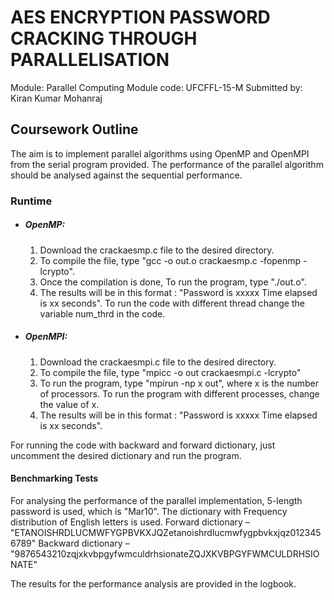 # AES ENCRYPTION PASSWORD CRACKING THROUGH PARALLELISATION

Module: Parallel Computing 
Module code: UFCFFL-15-M
Submitted by: Kiran Kumar Mohanraj

## Coursework Outline

The aim is to implement parallel algorithms using OpenMP and OpenMPI from the serial program provided. The performance of the parallel algorithm should be analysed against the sequential performance.

### Runtime
* ##### OpenMP:

    1. Download the crackaesmp.c file to the desired directory.
    2. To compile the file, type "gcc -o out.o crackaesmp.c -fopenmp -lcrypto".
    3. Once the compilation is done, To run the program, type "./out.o".
    4. The results will be in this format : "Password is xxxxx Time elapsed is xx seconds".
To run the code with different thread change the variable num_thrd in the code.

* ##### OpenMPI:

    1. Download the crackaesmpi.c file to the desired directory.
    2. To compile the file, type "mpicc -o out crackaesmpi.c -lcrypto"
    3. To run the program, type "mpirun -np x out", where x is the number of processors. To run the program with different processes, change the value of x.
    4. The results will be in this format : "Password is xxxxx Time elapsed is xx seconds".

For running the code with backward and forward dictionary, just uncomment the desired dictionary and run the program.

#### Benchmarking Tests
For analysing the performance of the parallel implementation, 5-length password is used, which is "Mar10". The dictionary with Frequency distribution of English letters is used. 
Forward dictionary – 
"ETANOISHRDLUCMWFYGPBVKXJQZetanoishrdlucmwfygpbvkxjqz0123456789"
Backward dictionary –
"9876543210zqjxkvbpgyfwmculdrhsionateZQJXKVBPGYFWMCULDRHSIONATE"

The results for the performance analysis are provided in the logbook.
